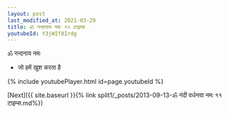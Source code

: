 ```yaml
---
layout: post
last_modified_at: 2021-03-29
title: ॐ नन्दनाय नमः ११ टाइम्स
youtubeId: Y3jWIf8Irdg
---
```

 
 
 ॐ नन्दनाय नमः  
 
 -  जो हमें खुश करता है 
 
  
 
  
 
 
 
 
 
 


{% include youtubePlayer.html id=page.youtubeId %}
 
[Next]({{ site.baseurl }}{% link  split1/_posts/2013-09-13-ॐ नंदी वर्धनया नमः ११ टाइम्स.md%})
 
